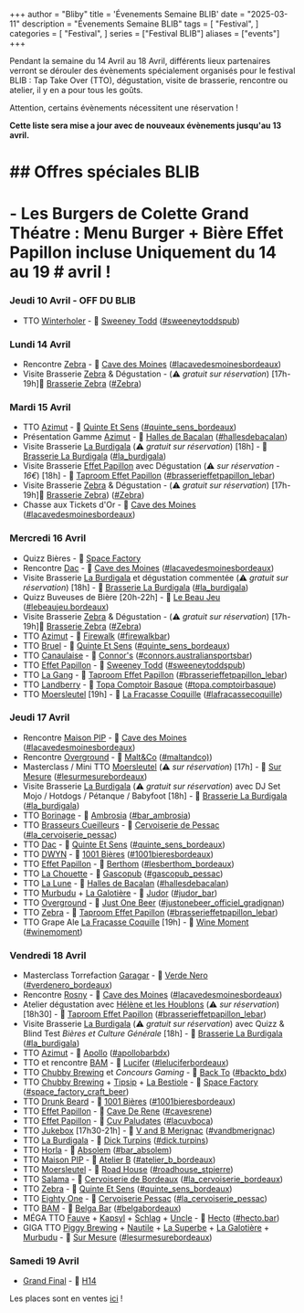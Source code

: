 +++
author = "Bliby"
title = 'Évenements Semaine BLIB'
date = "2025-03-11"
description = "Évenements Semaine BLIB"
tags = [
    "Festival",
]
categories = [
    "Festival",
]
series = ["Festival BLIB"]
aliases = ["events"]
+++

Pendant la semaine du 14 Avril au 18 Avril, différents lieux partenaires verront se dérouler des évènements spécialement organisés pour le festival BLIB : Tap Take Over (TTO), dégustation, visite de brasserie, rencontre ou atelier, il y en a pour tous les goûts.

Attention, certains évènements nécessitent une réservation !

**Cette liste sera mise a jour avec de nouveaux évènements jusqu'au 13 avril.**

# ## Offres spéciales BLIB
#
# - Les Burgers de Colette Grand Théatre : Menu Burger  + Bière Effet Papillon incluse  Uniquement du 14 au 19 # avril !

### Jeudi 10 Avril - OFF DU BLIB

- TTO [Winterholer](https://brasserie.bio/) - 📍 [Sweeney Todd](https://maps.app.goo.gl/sbfpsRXJ2GrbncEG8) ([#sweeneytoddspub](https://www.instagram.com/sweeneytoddspub))

### Lundi 14 Avril

- Rencontre [Zebra](https://brasseriezebra.fr/) - 📍 [Cave des Moines](https://maps.app.goo.gl/fCxwmFwGeJ61wsBL8) ([#lacavedesmoinesbordeaux](https://www.instagram.com/lacavedesmoinesbordeaux))
- Visite Brasserie [Zebra](https://brasseriezebra.fr/) & Dégustation - (⚠️  *gratuit sur réservation*) [17h-19h]📍 [Brasserie Zebra](https://maps.app.goo.gl/omhfT3VfY46Bs2987) ([#Zebra](https://www.instagram.com/brasseriezebra))

### Mardi 15 Avril

- TTO [Azimut](https://www.instagram.com/azimutbrasserie/) - 📍 [Quinte Et Sens](https://maps.app.goo.gl/sPUnwvuoBuNKAwgr8) ([#quinte_sens_bordeaux](https://www.instagram.com/quinte_sens_bordeaux))
- Présentation Gamme [Azimut](https://www.instagram.com/azimutbrasserie/) - 📍 [Halles de Bacalan](https://maps.app.goo.gl/sH12P1vgnR3uy8Dz7) ([#hallesdebacalan](https://www.instagram.com/hallesdebacalan))
- Visite Brasserie [La Burdigala](https://www.instagram.com/la_burdigala/) (⚠️  *gratuit sur réservation*) [18h] - 📍 [Brasserie La Burdigala](https://maps.app.goo.gl/PCA7vEUBXJ52ZXdS6) ([#la_burdigala](https://www.instagram.com/la_burdigala))
- Visite Brasserie [Effet Papillon](https://www.instagram.com/brasserieffetpapillon/) avec Dégustation (⚠️  *sur réservation - 16€*) [18h] - 📍 [Taproom Effet Papillon](https://maps.app.goo.gl/yXeVhjujGM1Ayf9RA) ([#brasserieffetpapillon_lebar](https://www.instagram.com/brasserieffetpapillon_lebar))
- Visite Brasserie [Zebra](https://brasseriezebra.fr/) & Dégustation - (⚠️  *gratuit sur réservation*) [17h-19h]📍 [Brasserie Zebra](https://maps.app.goo.gl/omhfT3VfY46Bs2987)) ([#Zebra](https://www.instagram.com/brasseriezebra))
- Chasse aux Tickets d'Or - 📍 [Cave des Moines](https://maps.app.goo.gl/fCxwmFwGeJ61wsBL8) ([#lacavedesmoinesbordeaux](https://www.instagram.com/lacavedesmoinesbordeaux))

### Mercredi 16 Avril

- Quizz Bières - 📍 [Space Factory]() <!--?-->
- Rencontre [Dac](https://www.instagram.com/brasserie_dac/) - 📍 [Cave des Moines](https://maps.app.goo.gl/fCxwmFwGeJ61wsBL8) ([#lacavedesmoinesbordeaux](https://www.instagram.com/lacavedesmoinesbordeaux))
- Visite Brasserie [La Burdigala](https://www.instagram.com/la_burdigala/) et dégustation commentée (⚠️  *gratuit sur réservation*) [18h] - 📍 [Brasserie La Burdigala](https://maps.app.goo.gl/PCA7vEUBXJ52ZXdS6) ([#la_burdigala](https://www.instagram.com/la_burdigala))
- Quizz Buveuses de Bière [20h-22h] - 📍 [Le Beau Jeu](https://maps.app.goo.gl/8phCwineumHHwB5L8) ([#lebeaujeu.bordeaux](https://www.instagram.com/lebeaujeu.bordeaux))
- Visite Brasserie [Zebra](https://brasseriezebra.fr/) & Dégustation - (⚠️  *gratuit sur réservation*) [17h-19h]📍 [Brasserie Zebra](https://maps.app.goo.gl/omhfT3VfY46Bs2987) ([#Zebra](https://www.instagram.com/brasseriezebra))
- TTO [Azimut](https://www.instagram.com/azimutbrasserie/) - 📍 [Firewalk](https://maps.app.goo.gl/bA7Fp21qpxyenDA18a) ([#firewalkbar](https://www.instagram.com/firewalkbar))
- TTO [Bruel](https://www.instagram.com/brasseriebruel/) - 📍 [Quinte Et Sens](https://maps.app.goo.gl/sPUnwvuoBuNKAwgr8) ([#quinte_sens_bordeaux](https://www.instagram.com/quinte_sens_bordeaux))
- TTO [Canaulaise](https://www.instagram.com/biere.lacanaulaise/) - 📍 [Connor's](https://maps.app.goo.gl/E38ZZhYD5yC6YpkL9) ([#connors.australiansportsbar](https://www.instagram.com/connors.australiansportsbar))
- TTO [Effet Papillon](https://www.instagram.com/brasserieffetpapillon/) - 📍 [Sweeney Todd](https://maps.app.goo.gl/sbfpsRXJ2GrbncEG8) ([#sweeneytoddspub](https://www.instagram.com/sweeneytoddspub))
- TTO [La Gang](https://www.instagram.com/brasserielagang/) - 📍 [Taproom Effet Papillon](https://maps.app.goo.gl/yXeVhjujGM1Ayf9RA) ([#brasserieffetpapillon_lebar](https://www.instagram.com/brasserieffetpapillon_lebar))
- TTO [Landberry](https://www.instagram.com/landberry.crew/) - 📍 [Topa Comptoir Basque](https://maps.app.goo.gl/qydbc6eCwzeiMXHm7) ([#topa.comptoirbasque](https://www.instagram.com/topa.comptoirbasque))
- TTO [Moersleutel](https://moersleutel.com/) [19h] - 📍 [La Fracasse Coquille](https://maps.app.goo.gl/LAHbxxZTjWgZQ3qu6) ([#lafracassecoquille](https://www.instagram.com/lafracassecoquille/))

### Jeudi 17 Avril

- Rencontre [Maison PIP](https://www.instagram.com/maison.pip/) - 📍 [Cave des Moines](https://maps.app.goo.gl/fCxwmFwGeJ61wsBL8) ([#lacavedesmoinesbordeaux](https://www.instagram.com/lacavedesmoinesbordeaux))
- Rencontre [Overground](https://www.instagram.com/overgroundbrewing/) - 📍 [Malt&Co](https://maps.app.goo.gl/PZUZt1eaHw9iqQGP7) ([#maltandco)](https://www.instagram.com/maltandco))
- Masterclass / Mini TTO [Moersleutel](https://www.instagram.com/moersleutelcraftbrewery/) (⚠️  *sur réservation*) [17h] - 📍 [Sur Mesure](https://maps.app.goo.gl/KCSNr6y5sVZLBZLA7) ([#lesurmesurebordeaux](https://www.instagram.com/lesurmesurebordeaux))
- Visite Brasserie [La Burdigala](https://www.instagram.com/la_burdigala/) (⚠️  *gratuit sur réservation*) avec DJ Set Mojo / Hotdogs / Pétanque / Babyfoot [18h] - 📍 [Brasserie La Burdigala](https://maps.app.goo.gl/PCA7vEUBXJ52ZXdS6) ([#la_burdigala](https://www.instagram.com/la_burdigala))
- TTO [Borinage](https://brasserieduborinage.be/) - 📍 [Ambrosia](https://maps.app.goo.gl/V6w8b5LVpU4QX9qB9) ([#bar_ambrosia](https://www.instagram.com/bar_ambrosia))
- TTO [Brasseurs Cueilleurs](https://www.instagram.com/brasseurscueilleurs/) - 📍 [Cervoiserie de Pessac](https://maps.app.goo.gl/J3vJpMUctBaVgkM47) ([#la_cervoiserie_pessac](https://www.instagram.com/la_cervoiserie_pessac))
- TTO [Dac](https://www.instagram.com/brasserie_dac/) - 📍 [Quinte Et Sens](https://maps.app.goo.gl/sPUnwvuoBuNKAwgr8) ([#quinte_sens_bordeaux](https://www.instagram.com/quinte_sens_bordeaux))
- TTO [DWYN](https://www.dwynbrewing.com/) - 📍 [1001 Bières](https://maps.app.goo.gl/x42AKujbSA23ebvM6) ([#1001bieresbordeaux](https://www.instagram.com/1001bieresbordeaux))
- TTO [Effet Papillon](https://www.instagram.com/brasserieffetpapillon/) - 📍 [Berthom](https://maps.app.goo.gl/Qdv7kF9pKuNTtHo68) ([#lesberthom_bordeaux](https://www.instagram.com/lesberthom_bordeaux))
- TTO [La Chouette](https://www.instagram.com/la_chouette_brasserie/) - 📍 [Gascopub](https://maps.app.goo.gl/Andmvog1ggLfNXpu8) ([#gascopub_pessac](https://www.instagram.com/gascopub_pessac))
- TTO [La Lune](https://www.instagram.com/brasserielalune/) - 📍 [Halles de Bacalan](https://maps.app.goo.gl/sH12P1vgnR3uy8Dz7) ([#hallesdebacalan](https://www.instagram.com/hallesdebacalan))
- TTO [Murbudu](https://www.instagram.com/murbudu_sidrs/) + [La Galotière](https://www.instagram.com/lagalotiere/) - 📍 [Judor](https://maps.app.goo.gl/jiTN5eQrXhE7TAKv7) ([#judor_bar](https://www.instagram.com/judor_bar))
- TTO [Overground](https://www.instagram.com/overgroundbrewing/) - 📍 [Just One Beer](https://maps.app.goo.gl/bNEQEfCNZKdnWP8y8) ([#justonebeer_officiel_gradignan](https://www.instagram.com/justonebeer_officiel_gradignan))
- TTO [Zebra](https://brasseriezebra.fr/) - 📍 [Taproom Effet Papillon](https://maps.app.goo.gl/yXeVhjujGM1Ayf9RA) ([#brasserieffetpapillon_lebar](https://www.instagram.com/brasserieffetpapillon_lebar))
- TTO Grape Ale [La Fracasse Coquille](https://la-fracasse-coquille.fr/)  [19h] - 📍 [Wine Moment](https://maps.app.goo.gl/zcpyHBpniz56eNcq6) ([#winemoment](https://www.instagram.com/winemoment_byba/))

### Vendredi 18 Avril

- Masterclass Torrefaction [Garagar](https://www.instagram.com/garagar.torrefaction/) - 📍 [Verde Nero](https://maps.app.goo.gl/YnahYYnFZGqArECj7) ([#verdenero_bordeaux](https://www.instagram.com/verdenero_bordeaux))
- Rencontre [Rosny](https://www.instagram.com/rosnybeer/) - 📍 [Cave des Moines](https://maps.app.goo.gl/fCxwmFwGeJ61wsBL8) ([#lacavedesmoinesbordeaux](https://www.instagram.com/lacavedesmoinesbordeaux))
- Atelier dégustation avec [Hélène et les Houblons](https://www.instagram.com/heleneetleshoublons/) (⚠️  *sur réservation*) [18h30] - 📍 [Taproom Effet Papillon](https://maps.app.goo.gl/yXeVhjujGM1Ayf9RA) ([#brasserieffetpapillon_lebar](https://www.instagram.com/brasserieffetpapillon_lebar))
- Visite Brasserie [La Burdigala](https://www.instagram.com/la_burdigala/) (⚠️  *gratuit sur réservation*) avec Quizz & Blind Test *Bières et Culture Générale* [18h] - 📍 [Brasserie La Burdigala](https://maps.app.goo.gl/PCA7vEUBXJ52ZXdS6) ([#la_burdigala](https://www.instagram.com/la_burdigala))
- TTO [Azimut](https://www.instagram.com/azimutbrasserie/) - 📍 [Apollo](https://maps.app.goo.gl/zu4kHTzxwMtCZ1baA) ([#apollobarbdx](https://www.instagram.com/apollobarbdx))
- TTO et rencontre [BAM](https://www.instagram.com/bam_brasserie/) - 📍 [Lucifer](https://maps.app.goo.gl/coHjoALxPA1phFhx5) ([#leluciferbordeaux](https://www.instagram.com/leluciferbordeaux))
- TTO [Chubby Brewing](https://www.instagram.com/chubbybrewing/) et *Concours Gaming* - 📍 [Back To](https://maps.app.goo.gl/uuboeWyJVSwW4u5v9) ([#backto_bdx](https://www.instagram.com/backto_bdx))
- TTO [Chubby Brewing](https://www.instagram.com/chubbybrewing/) + [Tipsip](https://www.instagram.com/tipsipbrewing/) + [La Bestiole](https://www.instagram.com/brasserielabestiole/) - 📍 [Space Factory](https://maps.app.goo.gl/rGRurbjsMyZJ3JJWA) ([#space_factory_craft_beer](https://www.instagram.com/space_factory_craft_beer))
- TTO [Drunk Beard](https://drunkbeard.ch/) - 📍 [1001 Bières](https://maps.app.goo.gl/x42AKujbSA23ebvM6) ([#1001bieresbordeaux](https://www.instagram.com/1001bieresbordeaux))
- TTO [Effet Papillon](https://www.instagram.com/brasserieffetpapillon/) - 📍 [Cave De Rene](https://maps.app.goo.gl/5EPzZDjhiVevPqr49) ([#cavesrene](https://www.instagram.com/cavesrene))
- TTO [Effet Papillon](https://www.instagram.com/brasserieffetpapillon/) - 📍 [Cuv Paludates](https://maps.app.goo.gl/Df69Zs5LWcwQrD97A) ([#lacuvboca](https://www.instagram.com/lacuvboca))
- TTO [Jukebox](https://www.instagram.com/brasseriejukebox/) [17h30-21h] - 📍 [V and B Merignac](https://maps.app.goo.gl/3CgbiXA7hoHHfB8N9) ([#vandbmerignac](https://www.instagram.com/vandbmerignac))
- TTO [La Burdigala](https://www.instagram.com/la_burdigala/) - 📍 [Dick Turpins](https://maps.app.goo.gl/BBNErE4YZgb2QMDeA) ([#dick.turpins](https://www.instagram.com/dick.turpins))
- TTO [Horla](https://www.instagram.com/microbrasseriehorla/) - 📍 [Absolem](https://maps.app.goo.gl/ZRgbB8SkKeooM3eY8) ([#bar_absolem](https://www.instagram.com/bar_absolem))
- TTO [Maison PIP](https://www.instagram.com/maison.pip/) - 📍 [Atelier B](https://maps.app.goo.gl/KuNmFwW5wrosAXhGA) ([#atelier_b_bordeaux](https://www.instagram.com/atelier_b_bordeaux))
- TTO [Moersleutel](https://www.instagram.com/moersleutelcraftbrewery/) - 📍 [Road House](https://maps.app.goo.gl/Z7x8NiLAXjqLeqVQ7) ([#roadhouse_stpierre](https://www.instagram.com/roadhouse_stpierre))
- TTO [Salama](https://www.instagram.com/salamabrewing/) - 📍 [Cervoiserie de Bordeaux](https://maps.app.goo.gl/TeY3aJuYvNXE31qC7) ([#la_cervoiserie_bordeaux](https://www.instagram.com/la_cervoiserie_bordeaux))
- TTO [Zebra](https://brasseriezebra.fr/) - 📍 [Quinte Et Sens](https://maps.app.goo.gl/sPUnwvuoBuNKAwgr8) ([#quinte_sens_bordeaux](https://www.instagram.com/quinte_sens_bordeaux))
- TTO [Eighty One](https://www.eightyonebrewing.fr/) - 📍 [Cervoiserie Pessac](https://maps.app.goo.gl/q28Am14JwqifKwTm6) ([#la_cervoiserie_pessac](https://www.instagram.com/la_cervoiserie_pessac/))
- TTO [BAM](https://www.instagram.com/bam_brasserie/) - 📍 [Belga Bar](hhttps://maps.app.goo.gl/pGaVWbpzqeHgQUJ79) ([#belgabordeaux](https://www.instagram.com/belgabordeaux))
- MÉGA TTO [Fauve](https://www.instagram.com/fauvebiere/) + [Kapsyl](https://www.instagram.com/brasseriekapsyl/) + [Schlag](https://www.instagram.com/schlag.brastylerie/) + [Uncle](https://www.instagram.com/brasserie_uncle/) - 📍 [Hecto](https://maps.app.goo.gl/gZM1Gim2moAgrFDc6) ([#hecto.bar](https://www.instagram.com/hecto.bar))
- GIGA TTO [Piggy Brewing](https://www.instagram.com/thepiggybrew/) + [Nautile](https://www.instagram.com/brasserienautile/) + [La Superbe](https://www.instagram.com/brasserielasuperbe/) + [La Galotière](https://www.instagram.com/lagalotiere/) + [Murbudu](https://www.instagram.com/murbudu_sidrs/) - 📍 [Sur Mesure](https://maps.app.goo.gl/KCSNr6y5sVZLBZLA7) ([#lesurmesurebordeaux](https://www.instagram.com/lesurmesurebordeaux))


<!-- ######### -->

### Samedi 19 Avril

- [Grand Final](h14.md) - 📍 [H14](https://maps.app.goo.gl/49eCDfdcKjSFceEA7)

Les places sont en ventes [ici](https://www.helloasso.com/associations/blib/evenements/prevente-blib-2025-au-hangar-14) !
